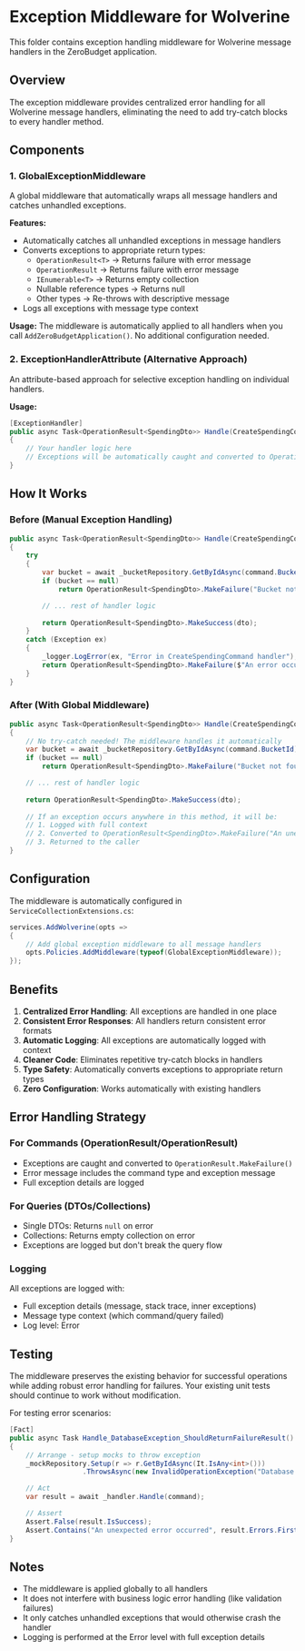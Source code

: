 # Exception Middleware for Wolverine

This folder contains exception handling middleware for Wolverine message handlers in the ZeroBudget application.

## Overview

The exception middleware provides centralized error handling for all Wolverine message handlers, eliminating the need to add try-catch blocks to every handler method.

## Components

### 1. GlobalExceptionMiddleware

A global middleware that automatically wraps all message handlers and catches unhandled exceptions.

**Features:**
- Automatically catches all unhandled exceptions in message handlers
- Converts exceptions to appropriate return types:
  - `OperationResult<T>` → Returns failure with error message
  - `OperationResult` → Returns failure with error message
  - `IEnumerable<T>` → Returns empty collection
  - Nullable reference types → Returns null
  - Other types → Re-throws with descriptive message
- Logs all exceptions with message type context

**Usage:**
The middleware is automatically applied to all handlers when you call `AddZeroBudgetApplication()`. No additional configuration needed.

### 2. ExceptionHandlerAttribute (Alternative Approach)

An attribute-based approach for selective exception handling on individual handlers.

**Usage:**
```csharp
[ExceptionHandler]
public async Task<OperationResult<SpendingDto>> Handle(CreateSpendingCommand command)
{
    // Your handler logic here
    // Exceptions will be automatically caught and converted to OperationResult.MakeFailure()
}
```

## How It Works

### Before (Manual Exception Handling)

```csharp
public async Task<OperationResult<SpendingDto>> Handle(CreateSpendingCommand command)
{
    try
    {
        var bucket = await _bucketRepository.GetByIdAsync(command.BucketId);
        if (bucket == null)
            return OperationResult<SpendingDto>.MakeFailure("Bucket not found");

        // ... rest of handler logic
        
        return OperationResult<SpendingDto>.MakeSuccess(dto);
    }
    catch (Exception ex)
    {
        _logger.LogError(ex, "Error in CreateSpendingCommand handler");
        return OperationResult<SpendingDto>.MakeFailure($"An error occurred: {ex.Message}");
    }
}
```

### After (With Global Middleware)

```csharp
public async Task<OperationResult<SpendingDto>> Handle(CreateSpendingCommand command)
{
    // No try-catch needed! The middleware handles it automatically
    var bucket = await _bucketRepository.GetByIdAsync(command.BucketId);
    if (bucket == null)
        return OperationResult<SpendingDto>.MakeFailure("Bucket not found");

    // ... rest of handler logic
    
    return OperationResult<SpendingDto>.MakeSuccess(dto);
    
    // If an exception occurs anywhere in this method, it will be:
    // 1. Logged with full context
    // 2. Converted to OperationResult<SpendingDto>.MakeFailure("An unexpected error occurred...")
    // 3. Returned to the caller
}
```

## Configuration

The middleware is automatically configured in `ServiceCollectionExtensions.cs`:

```csharp
services.AddWolverine(opts =>
{
    // Add global exception middleware to all message handlers
    opts.Policies.AddMiddleware(typeof(GlobalExceptionMiddleware));
});
```

## Benefits

1. **Centralized Error Handling**: All exceptions are handled in one place
2. **Consistent Error Responses**: All handlers return consistent error formats
3. **Automatic Logging**: All exceptions are automatically logged with context
4. **Cleaner Code**: Eliminates repetitive try-catch blocks in handlers
5. **Type Safety**: Automatically converts exceptions to appropriate return types
6. **Zero Configuration**: Works automatically with existing handlers

## Error Handling Strategy

### For Commands (OperationResult/OperationResult<T>)
- Exceptions are caught and converted to `OperationResult.MakeFailure()`
- Error message includes the command type and exception message
- Full exception details are logged

### For Queries (DTOs/Collections)
- Single DTOs: Returns `null` on error
- Collections: Returns empty collection on error
- Exceptions are logged but don't break the query flow

### Logging
All exceptions are logged with:
- Full exception details (message, stack trace, inner exceptions)
- Message type context (which command/query failed)
- Log level: Error

## Testing

The middleware preserves the existing behavior for successful operations while adding robust error handling for failures. Your existing unit tests should continue to work without modification.

For testing error scenarios:
```csharp
[Fact]
public async Task Handle_DatabaseException_ShouldReturnFailureResult()
{
    // Arrange - setup mocks to throw exception
    _mockRepository.Setup(r => r.GetByIdAsync(It.IsAny<int>()))
                  .ThrowsAsync(new InvalidOperationException("Database error"));

    // Act
    var result = await _handler.Handle(command);

    // Assert
    Assert.False(result.IsSuccess);
    Assert.Contains("An unexpected error occurred", result.Errors.First().Message);
}
```

## Notes

- The middleware is applied globally to all handlers
- It does not interfere with business logic error handling (like validation failures)
- It only catches unhandled exceptions that would otherwise crash the handler
- Logging is performed at the Error level with full exception details
